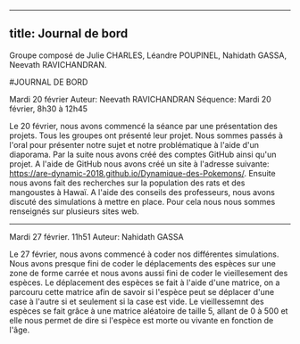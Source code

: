 
---
title: Journal de bord
---


Groupe composé de Julie CHARLES, Léandre POUPINEL, Nahidath GASSA, Neevath RAVICHANDRAN.

#JOURNAL DE BORD

Mardi 20 février
Auteur: Neevath RAVICHANDRAN
Séquence: Mardi 20 février, 8h30 à 12h45

  
  Le 20 février, nous avons commencé la séance par une présentation des projets. Tous les groupes ont présenté leur projet. Nous sommes passés à l'oral pour présenter notre sujet et notre problématique à l'aide d'un diaporama.
  Par la suite nous avons créé des comptes GitHub ainsi qu'un projet. A l'aide de GitHub nous avons créé un site à l'adresse suivante: https://are-dynamic-2018.github.io/Dynamique-des-Pokemons/.
  Ensuite nous avons fait des recherches sur la population des rats et des mangoustes à Hawaï. A l'aide des conseils des professeurs, nous avons discuté des simulations à mettre en place. Pour cela nous nous sommes renseignés sur plusieurs sites web.


---

Mardi 27 février. 11h51
Auteur: Nahidath GASSA

   Le 27 février, nous avons commencé à coder nos différentes simulations. Nous avons presque fini de coder le déplacements des espèces sur une zone de forme carrée et nous avons aussi fini de coder le vieillesement des espèces. Le déplacement des espèces se fait à l'aide d'une matrice, on a parcouru cette matrice afin de savoir si l'espèce peut se déplacer d'une case à l'autre si et seulement si la case est vide. Le vieillessemnt des espèces se fait grâce à une matrice aléatoire de taille 5, allant de 0 à 500 et elle nous permet de dire si l'espèce est morte ou vivante en fonction de l'âge. 
   
